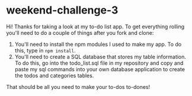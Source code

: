 # weekend-challenge-3
Hi! Thanks for taking a look at my to-do list app. To get everything rolling you'll need to do a couple of things after you fork and clone:
1) You'll need to install the npm modules I used to make my app. To do this, type in `npm install`. 
2) You'll need to create a SQL database that stores my table information. To do this, go into the todo_list.sql file in my repository and copy and paste my sql commands into your own database application to create the todos and categories tables. 

That should be all you need to make your to-dos to-dones!
